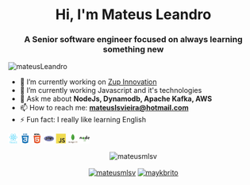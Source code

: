 <h1 align="center">Hi, I'm Mateus Leandro</h1>
<h3 align="center">A Senior software engineer focused on always learning something new</h3>
<p align="left"> <img src="https://komarev.com/ghpvc/?username=mateusmlsv" alt="mateusLeandro" /> </p>

- 🔭 I’m currently working on [Zup Innovation](https://www.zup.com.br/)
- 🌱 I’m currently working Javascript and it's technologies
- 💬 Ask me about **NodeJs, Dynamodb, Apache Kafka, AWS**
- 📫 How to reach me: **mateuslsvieira@hotmail.com**
- ⚡ Fun fact: I really like learning English

<p align="left">
<img src="https://raw.githubusercontent.com/devicons/devicon/master/icons/react/react-original-wordmark.svg" alt="react" width="20" height="20"/>
<img src="https://raw.githubusercontent.com/devicons/devicon/master/icons/css3/css3-plain-wordmark.svg" alt="css3"  width="20" height="20"/>
<img src="https://raw.githubusercontent.com/devicons/devicon/master/icons/html5/html5-original-wordmark.svg" alt="html5"  width="20" height="20"/>
<img src="https://raw.githubusercontent.com/devicons/devicon/master/icons/php/php-original.svg" alt="PHP"  width="20" height="20"/>
<img src="https://raw.githubusercontent.com/devicons/devicon/master/icons/javascript/javascript-original.svg" alt="javascript" width="20" height="20"/>
<img src="https://raw.githubusercontent.com/devicons/devicon/master/icons/mongodb/mongodb-original-wordmark.svg" alt="mongodb" width="20" height="20"/>
<img src="https://raw.githubusercontent.com/devicons/devicon/master/icons/nodejs/nodejs-original-wordmark.svg" alt="nodejs" width="20" height="20"/></p><p align="center">
<img src="https://github-readme-stats.vercel.app/api?username=mateusmlsv&show_icons=true" alt="mateusmlsv"/> 
</p>

<p align="center">
<a href="https://linkedin.com/in/mateuslsvieira" target="blank"><img align="center" src="https://cdn.jsdelivr.net/npm/simple-icons@3.0.1/icons/linkedin.svg" alt="mateusmlsv" height="20" width="20" /></a>
<a href="https://instagram.com/mateuslvieira" target="blank"><img align="center" src="https://cdn.jsdelivr.net/npm/simple-icons@3.0.1/icons/instagram.svg" alt="maykbrito" height="20" width="20" /></a>
</p>

<!--
**maykbrito/maykbrito** is a ✨ _special_ ✨ repository because its `README.md` (this file) appears on your GitHub profile.

Here are some ideas to get you started:

- 🔭 I’m currently working on ...
- 🌱 I’m currently learning ...
- 👯 I’m looking to collaborate on ...
- 🤔 I’m looking for help with ...
- 💬 Ask me about ...
- 📫 How to reach me: ...
- 😄 Pronouns: ...
- ⚡ Fun fact: ...
-->
